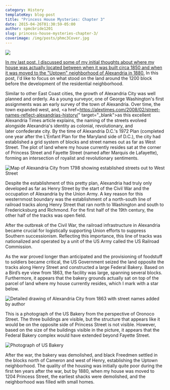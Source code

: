 ```yaml
---
category: History
templateKey: blog-post
title: "Princess House Mysteries: Chapter 3"
date: 2015-04-26T01:30:59-05:00
author: spmcbride1201
slug: princess-house-mysteries-chapter-3/
coverimage: /img/posts/phmc3Cover.jpg
---
```


![](/img/posts/phmc3Cover.jpg)

<a href="https://www.bushido.codes/princess-house-mysteries-chapter-2" target="_blank">In my last post, I discussed some of my initial thoughts about where my house was actually located between when it was built circa 1850 and when it was moved to the "Uptown" neighborhood of Alexandria in 1880.</a> In this post, I'd like to focus on what stood on the land around the 1200 block before the development of the residential neighborhood.

Similar to other East Coast cities, the growth of Alexandria City was well planned and orderly. As a young surveyor, one of George Washington's first assignments was an early survey of the town of Alexandria. Over time, the town expanded west, and, <a href=https://alextimes.com/2008/02/street-names-reflect-alexandrias-history/" target="\_blank">as this excellent Alexandria Times article explains</a>, the naming of the streets evolved alongside Alexandria's identity as colonial, revolutionary, and later confederate city. By the time of Alexandria D.C.'s 1972 Plan (completed one year after the L'Enfant Plan for the Maryland side of D.C.), the city had established a grid system of blocks and street names out as far as West Street. The plot of land where my house currently resides sat at the corner of Princess Street and Fayette Street (named after Marquis de Lafayette), forming an intersection of royalist and revolutionary sentiments.</span>

![Map of Alexandria City from 1798 showing established streets out to West Street](/img/posts/Map1798Large-Copy.jpg)

Despite the establishment of this pretty plan, Alexandria had truly only developed as far as Henry Street by the start of the Civil War and the occupation of Alexandria by the Union Army. A key reason for this westernmost boundary was the establishment of a north-south line of railroad tracks along Henry Street that ran north to Washington and south to Fredericksburg and Richmond. For the first half of the 19th century, the other half of the tracks was open field.

After the outbreak of the Civil War, the railroad infrastructure in Alexandria became crucial for logistically supporting Union efforts to suppress Southern successionism. Reflecting this importance, this line of tracks was nationalized and operated by a unit of the US Army called the US Railroad Commission.

As the war proved longer than anticipated and the provisioning of foodstuff to soldiers became critical, the US Government seized the land opposite the tracks along Henry Street and constructed a large Federal Bakery. Based on a Bird’s eye view from 1863, the facility was large, spanning several blocks. Furthermore, it appears that the bakery grounds actually sat on top of the parcel of land where my house currently resides, which I mark with a star below.

![Detailed drawing of Alexandria City from 1863 with street names added by author](/img/posts/army-bakery-map-1863.jpg)

This is a photograph of the US Bakery from the perspective of Oronoco Street. The three buildings are visible, but the structure that appears like it would be on the opposite side of Princess Street is not visible. However, based on the size of the buildings visible in the picture, it appears that the Federal Bakery complex would have extended beyond Fayette Street.

![Photograph of US Bakery](/img/posts/federal-bakery.jpg)

After the war, the bakery was demolished, and black Freedmen settled in the blocks north of Cameron and west of Henry, establishing the Uptown neighborhood. The quality of the housing was initially quite poor during the first ten years after the war, but by 1880, when my house was moved to 1204 Princess Street, the earliest shacks were demolished, and the neighborhood was filled with small homes.
